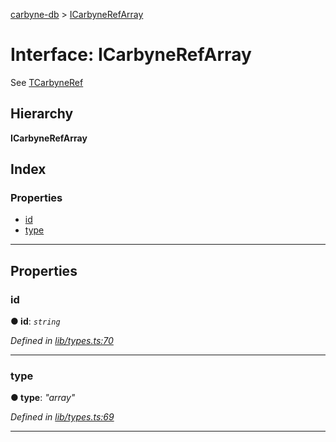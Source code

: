 [carbyne-db](../README.md) > [ICarbyneRefArray](../interfaces/icarbynerefarray.md)

# Interface: ICarbyneRefArray

See [TCarbyneRef](../#tcarbyneref)

## Hierarchy

**ICarbyneRefArray**

## Index

### Properties

* [id](icarbynerefarray.md#id)
* [type](icarbynerefarray.md#type)

---

## Properties

<a id="id"></a>

###  id

**● id**: *`string`*

*Defined in [lib/types.ts:70](https://github.com/allotropelabs/carbyne/blob/8d0b8b3/lib/types.ts#L70)*

___
<a id="type"></a>

###  type

**● type**: *"array"*

*Defined in [lib/types.ts:69](https://github.com/allotropelabs/carbyne/blob/8d0b8b3/lib/types.ts#L69)*

___

